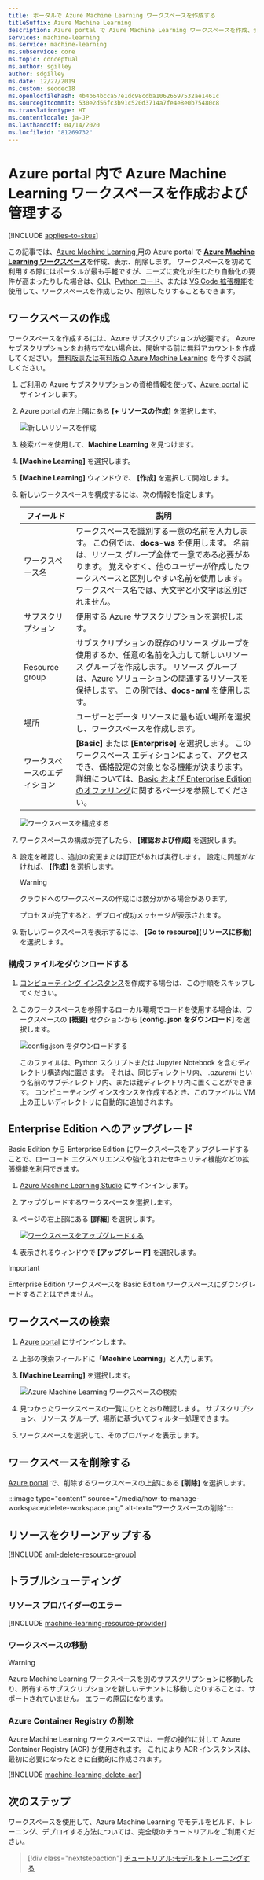 ```yaml
---
title: ポータルで Azure Machine Learning ワークスペースを作成する
titleSuffix: Azure Machine Learning
description: Azure portal で Azure Machine Learning ワークスペースを作成、表示、削除する方法について説明します。
services: machine-learning
ms.service: machine-learning
ms.subservice: core
ms.topic: conceptual
ms.author: sgilley
author: sdgilley
ms.date: 12/27/2019
ms.custom: seodec18
ms.openlocfilehash: 4b4b64bcca57e1dc98cdba10626597532ae1461c
ms.sourcegitcommit: 530e2d56fc3b91c520d3714a7fe4e8e0b75480c8
ms.translationtype: HT
ms.contentlocale: ja-JP
ms.lasthandoff: 04/14/2020
ms.locfileid: "81269732"
---
```

# <a name="create-and-manage-azure-machine-learning-workspaces-in-the-azure-portal"></a>Azure portal 内で Azure Machine Learning ワークスペースを作成および管理する
[!INCLUDE [applies-to-skus](../../includes/aml-applies-to-basic-enterprise-sku.md)]

この記事では、[Azure Machine Learning ](overview-what-is-azure-ml.md)用の Azure portal で [**Azure Machine Learning ワークスペース**](concept-workspace.md)を作成、表示、削除します。  ワークスペースを初めて利用する際にはポータルが最も手軽ですが、ニーズに変化が生じたり自動化の要件が高まったりした場合は、[CLI](reference-azure-machine-learning-cli.md)、[Python コード](https://docs.microsoft.com/python/api/overview/azure/ml/intro?view=azure-ml-py)、または [VS Code 拡張機能](tutorial-setup-vscode-extension.md)を使用して、ワークスペースを作成したり、削除したりすることもできます。

## <a name="create-a-workspace"></a>ワークスペースの作成

ワークスペースを作成するには、Azure サブスクリプションが必要です。 Azure サブスクリプションをお持ちでない場合は、開始する前に無料アカウントを作成してください。 [無料版または有料版の Azure Machine Learning](https://aka.ms/AMLFree) を今すぐお試しください。

1. ご利用の Azure サブスクリプションの資格情報を使って、[Azure portal](https://portal.azure.com/) にサインインします。 

1. Azure portal の左上隅にある **[+ リソースの作成]** を選択します。

      ![新しいリソースを作成](./media/how-to-manage-workspace/create-workspace.gif)

1. 検索バーを使用して、**Machine Learning** を見つけます。

1. **[Machine Learning]** を選択します。

1. **[Machine Learning]** ウィンドウで、 **[作成]** を選択して開始します。

1. 新しいワークスペースを構成するには、次の情報を指定します。

   フィールド|説明 
   ---|---
   ワークスペース名 |ワークスペースを識別する一意の名前を入力します。 この例では、**docs-ws** を使用します。 名前は、リソース グループ全体で一意である必要があります。 覚えやすく、他のユーザーが作成したワークスペースと区別しやすい名前を使用します。 ワークスペース名では、大文字と小文字は区別されません。
   サブスクリプション |使用する Azure サブスクリプションを選択します。
   Resource group | サブスクリプションの既存のリソース グループを使用するか、任意の名前を入力して新しいリソース グループを作成します。 リソース グループは、Azure ソリューションの関連するリソースを保持します。 この例では、**docs-aml** を使用します。 
   場所 | ユーザーとデータ リソースに最も近い場所を選択し、ワークスペースを作成します。
   ワークスペースのエディション | **[Basic]** または **[Enterprise]** を選択します。  このワークスペース エディションによって、アクセスでき、価格設定の対象となる機能が決まります。 詳細については、[Basic および Enterprise Edition のオファリング](overview-what-is-azure-ml.md#sku)に関するページを参照してください。 

    ![ワークスペースを構成する](./media/how-to-manage-workspace/select-edition.png)

1. ワークスペースの構成が完了したら、 **[確認および作成]** を選択します。
2. 設定を確認し、追加の変更または訂正があれば実行します。 設定に問題がなければ、 **[作成]** を選択します。

   > [!Warning] 
   > クラウドへのワークスペースの作成には数分かかる場合があります。

   プロセスが完了すると、デプロイ成功メッセージが表示されます。 
 
 1. 新しいワークスペースを表示するには、 **[Go to resource]\(リソースに移動\)** を選択します。

### <a name="download-a-configuration-file"></a>構成ファイルをダウンロードする

1. [コンピューティング インスタンス](tutorial-1st-experiment-sdk-setup.md#azure)を作成する場合は、この手順をスキップしてください。

1. このワークスペースを参照するローカル環境でコードを使用する場合は、ワークスペースの **[概要]** セクションから **[config. json をダウンロード]** を選択します。  

   ![config.json をダウンロードする](./media/how-to-manage-workspace/configure.png)
   
   このファイルは、Python スクリプトまたは Jupyter Notebook を含むディレクトリ構造内に置きます。 それは、同じディレクトリ内、 *.azureml* という名前のサブディレクトリ内、または親ディレクトリ内に置くことができます。 コンピューティング インスタンスを作成するとき、このファイルは VM 上の正しいディレクトリに自動的に追加されます。

## <a name="upgrade-to-enterprise-edition"></a><a name="upgrade"></a>Enterprise Edition へのアップグレード

Basic Edition から Enterprise Edition にワークスペースをアップグレードすることで、ローコード エクスペリエンスや強化されたセキュリティ機能などの拡張機能を利用できます。

1. [Azure Machine Learning Studio](https://ml.azure.com) にサインインします。

1. アップグレードするワークスペースを選択します。

1. ページの右上部にある **[詳細]** を選択します。

   [![ワークスペースをアップグレードする](./media/how-to-manage-workspace/upgrade.png)](./media/how-to-manage-workspace/upgrade.png#lightbox)

1. 表示されるウィンドウで **[アップグレード]** を選択します。


> [!IMPORTANT]
> Enterprise Edition ワークスペースを Basic Edition ワークスペースにダウングレードすることはできません。 

## <a name="find-a-workspace"></a><a name="view"></a>ワークスペースの検索

1. [Azure portal](https://portal.azure.com/) にサインインします。

1. 上部の検索フィールドに「**Machine Learning**」と入力します。  

1. **[Machine Learning]** を選択します。

   ![Azure Machine Learning ワークスペースの検索](./media/how-to-manage-workspace/find-workspaces.png)

1. 見つかったワークスペースの一覧にひととおり確認します。 サブスクリプション、リソース グループ、場所に基づいてフィルター処理できます。  

1. ワークスペースを選択して、そのプロパティを表示します。

## <a name="delete-a-workspace"></a>ワークスペースを削除する

[Azure portal](https://portal.azure.com/) で、削除するワークスペースの上部にある **[削除]** を選択します。

:::image type="content" source="./media/how-to-manage-workspace/delete-workspace.png" alt-text="ワークスペースの削除":::

## <a name="clean-up-resources"></a>リソースをクリーンアップする

[!INCLUDE [aml-delete-resource-group](../../includes/aml-delete-resource-group.md)]

## <a name="troubleshooting"></a>トラブルシューティング

### <a name="resource-provider-errors"></a>リソース プロバイダーのエラー

[!INCLUDE [machine-learning-resource-provider](../../includes/machine-learning-resource-provider.md)]

### <a name="moving-the-workspace"></a>ワークスペースの移動

> [!WARNING]
> Azure Machine Learning ワークスペースを別のサブスクリプションに移動したり、所有するサブスクリプションを新しいテナントに移動したりすることは、サポートされていません。 エラーの原因になります。

### <a name="deleting-the-azure-container-registry"></a>Azure Container Registry の削除

Azure Machine Learning ワークスペースでは、一部の操作に対して Azure Container Registry (ACR) が使用されます。 これにより ACR インスタンスは、最初に必要になったときに自動的に作成されます。

[!INCLUDE [machine-learning-delete-acr](../../includes/machine-learning-delete-acr.md)]

## <a name="next-steps"></a>次のステップ

ワークスペースを使用して、Azure Machine Learning でモデルをビルド、トレーニング、デプロイする方法については、完全版のチュートリアルをご利用ください。

> [!div class="nextstepaction"]
> [チュートリアル:モデルをトレーニングする](tutorial-train-models-with-aml.md)
